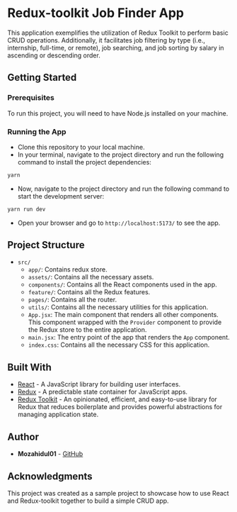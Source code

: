 # Redux-toolkit Job Finder App

This application exemplifies the utilization of Redux Toolkit to perform basic CRUD operations. Additionally, it facilitates job filtering by type (i.e., internship, full-time, or remote), job searching, and job sorting by salary in ascending or descending order.

## Getting Started

### Prerequisites

To run this project, you will need to have Node.js installed on your machine.

### Running the App

- Clone this repository to your local machine.
- In your terminal, navigate to the project directory and run the following command to install the project dependencies:

``` bash
yarn 
```

- Now, navigate to the project directory and run the following command to start the development server:

``` bash
yarn run dev
```

- Open your browser and go to `http://localhost:5173/` to see the app.

## Project Structure

- `src/`
  - `app/`: Contains redux store.
  - `assets/`: Contains all the necessary assets.
  - `components/`: Contains all the React components used in the app.
  - `feature/`: Contains all the Redux features.
  - `pages/`: Contains all the router.
  - `utils/`: Contains all the necessary utilities for this application.
  - `App.jsx`: The main component that renders all other components. This component wrapped with the `Provider` component to provide the Redux store to the entire application.
  - `main.jsx`: The entry point of the app that renders the `App` component.
  - `index.css`: Contains all the necessary CSS for this application.

## Built With

- [React](https://reactjs.org/) - A JavaScript library for building user interfaces.
- [Redux](https://redux.js.org/) - A predictable state container for JavaScript apps.
- [Redux Toolkit](https://redux-toolkit.js.org/) - An opinionated, efficient, and easy-to-use library for Redux that reduces boilerplate and provides powerful abstractions for managing application state.

## Author

- **Mozahidul01** - [GitHub](https://github.com/mozahidul01)

## Acknowledgments

This project was created as a sample project to showcase how to use React and Redux-toolkit together to build a simple CRUD app.
